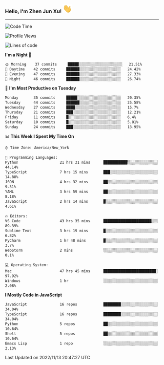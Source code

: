 ### Hello, I'm Zhen Jun Xu! <img src="https://raw.githubusercontent.com/arlenxuzj/arlenxuzj/master/assets/wave.gif" width="30px">

---

<!--START_SECTION:waka-->
![Code Time](http://img.shields.io/badge/Code%20Time-2%2C477%20hrs%2023%20mins-blue)

![Profile Views](http://img.shields.io/badge/Profile%20Views-109-blue)

![Lines of code](https://img.shields.io/badge/From%20Hello%20World%20I%27ve%20Written-624%20Thousand%20lines%20of%20code-blue)

**I'm a Night 🦉** 

```text
🌞 Morning    37 commits     █████░░░░░░░░░░░░░░░░░░░░   21.51% 
🌆 Daytime    42 commits     ██████░░░░░░░░░░░░░░░░░░░   24.42% 
🌃 Evening    47 commits     ██████░░░░░░░░░░░░░░░░░░░   27.33% 
🌙 Night      46 commits     ██████░░░░░░░░░░░░░░░░░░░   26.74%

```
📅 **I'm Most Productive on Tuesday** 

```text
Monday       35 commits     █████░░░░░░░░░░░░░░░░░░░░   20.35% 
Tuesday      44 commits     ██████░░░░░░░░░░░░░░░░░░░   25.58% 
Wednesday    27 commits     ████░░░░░░░░░░░░░░░░░░░░░   15.7% 
Thursday     21 commits     ███░░░░░░░░░░░░░░░░░░░░░░   12.21% 
Friday       11 commits     █░░░░░░░░░░░░░░░░░░░░░░░░   6.4% 
Saturday     10 commits     █░░░░░░░░░░░░░░░░░░░░░░░░   5.81% 
Sunday       24 commits     ███░░░░░░░░░░░░░░░░░░░░░░   13.95%

```


📊 **This Week I Spent My Time On** 

```text
⌚︎ Time Zone: America/New_York

💬 Programming Languages: 
Python                   21 hrs 31 mins      ███████████░░░░░░░░░░░░░░   44.14% 
TypeScript               7 hrs 15 mins       ███░░░░░░░░░░░░░░░░░░░░░░   14.88% 
JSON                     4 hrs 32 mins       ██░░░░░░░░░░░░░░░░░░░░░░░   9.31% 
YAML                     3 hrs 59 mins       ██░░░░░░░░░░░░░░░░░░░░░░░   8.18% 
JavaScript               2 hrs 14 mins       █░░░░░░░░░░░░░░░░░░░░░░░░   4.61%

🔥 Editors: 
VS Code                  43 hrs 35 mins      ██████████████████████░░░   89.39% 
Sublime Text             3 hrs 19 mins       █░░░░░░░░░░░░░░░░░░░░░░░░   6.82% 
PyCharm                  1 hr 48 mins        █░░░░░░░░░░░░░░░░░░░░░░░░   3.7% 
WebStorm                 2 mins              ░░░░░░░░░░░░░░░░░░░░░░░░░   0.1%

💻 Operating System: 
Mac                      47 hrs 45 mins      ████████████████████████░   97.92% 
Windows                  1 hr                ░░░░░░░░░░░░░░░░░░░░░░░░░   2.08%

```

**I Mostly Code in JavaScript** 

```text
JavaScript               16 repos            ████████░░░░░░░░░░░░░░░░░   34.04% 
TypeScript               16 repos            ████████░░░░░░░░░░░░░░░░░   34.04% 
Python                   5 repos             ██░░░░░░░░░░░░░░░░░░░░░░░   10.64% 
Shell                    5 repos             ██░░░░░░░░░░░░░░░░░░░░░░░   10.64% 
Emacs Lisp               1 repo              ░░░░░░░░░░░░░░░░░░░░░░░░░   2.13%

```



 Last Updated on 2022/11/13 20:47:27 UTC
<!--END_SECTION:waka-->
